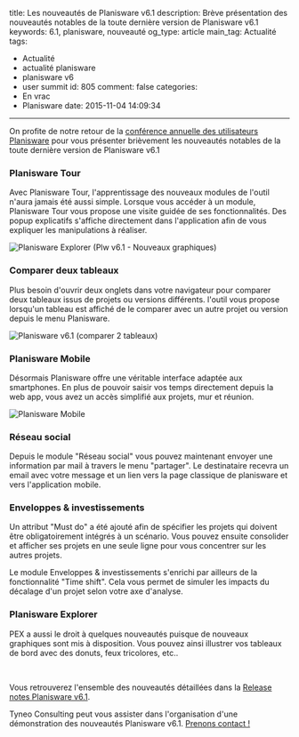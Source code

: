 title: Les nouveautés de Planisware v6.1
description: Brève présentation des nouveautés notables de la toute dernière version de Planisware v6.1
keywords: 6.1, planisware, nouveauté
og_type: article
main_tag: Actualité
tags:
  - Actualité
  - actualité planisware
  - planisware v6
  - user summit
id: 805
comment: false
categories:
  - En vrac
  - Planisware
date: 2015-11-04 14:09:34
---

On profite de notre retour de la [conférence annuelle des utilisateurs Planisware](https://fr.planisware.com/plus2015-paris) pour vous présenter brièvement les nouveautés notables de la toute dernière version de Planisware v6.1
<!-- more -->
### Planisware Tour

Avec Planisware Tour, l'apprentissage des nouveaux modules de l'outil n'aura jamais été aussi simple. Lorsque vous accéder à un module, Planisware Tour vous propose une visite guidée de ses fonctionnalités. Des popup explicatifs s'affiche directement dans l'application afin de vous expliquer les manipulations à réaliser.

![Planisware Explorer (Plw v6.1 - Nouveaux graphiques)](//blog/wp-content/uploads/2015/11/image7-300x225.jpeg)

### Comparer deux tableaux

Plus besoin d'ouvrir deux onglets dans votre navigateur pour comparer deux tableaux issus de projets ou versions différents. l'outil vous propose lorsqu'un tableau est affiché de le comparer avec un autre projet ou version depuis le menu Planisware.

![Planisware v6.1 (comparer 2 tableaux)](//blog/wp-content/uploads/2015/11/image6-300x225.jpeg)

### Planisware Mobile

Désormais Planisware offre une véritable interface adaptée aux smartphones. En plus de pouvoir saisir vos temps directement depuis la web app, vous avez un accès simplifié aux projets, mur et réunion.

![Planisware Mobile](//blog/wp-content/uploads/2015/11/image1-300x225.jpeg)

### Réseau social

Depuis le module "Réseau social" vous pouvez maintenant envoyer une information par mail à travers le menu "partager". Le destinataire recevra un email avec votre message et un lien vers la page classique de planisware et vers l'application mobile.

### Enveloppes &amp; investissements

Un attribut "Must do" a été ajouté afin de spécifier les projets qui doivent être obligatoirement intégrés à un scénario. Vous pouvez ensuite consolider et afficher ses projets en une seule ligne pour vous concentrer sur les autres projets.

Le module Enveloppes &amp; investissements s'enrichi par ailleurs de la fonctionnalité "Time shift". Cela vous permet de simuler les impacts du décalage d'un projet selon votre axe d'analyse.

### Planisware Explorer

PEX a aussi le droit à quelques nouveautés puisque de nouveaux graphiques sont mis à disposition. Vous pouvez ainsi illustrer vos tableaux de bord avec des donuts, feux tricolores, etc..

&nbsp;

Vous retrouverez l'ensemble des nouveautés détaillées dans la [Release notes Planisware v6.1](https://myportal.planisware.com/system/files/documents/learning_center/release_notes/Release_notes_Planisware_en_6_1_1_1_A.pdf).

Tyneo Consulting peut vous assister dans l'organisation d'une démonstration des nouveautés Planisware v6.1\. [Prenons contact !](//fr/contact.html)